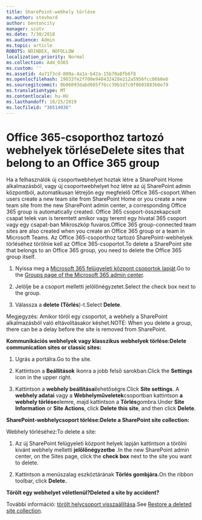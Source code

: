 ```yaml
---
title: SharePoint-webhely törlése
ms.author: stevhord
author: bentoncity
manager: scotv
ms.date: 7/30/2018
ms.audience: Admin
ms.topic: article
ROBOTS: NOINDEX, NOFOLLOW
localization_priority: Normal
ms.collection: Adm_O365
ms.custom: ''
ms.assetid: 4a71f3cd-000a-4a1a-b42a-15b70a8fb6f8
ms.openlocfilehash: 19033fe2f700e940432428e212a5956fcc06b0e6
ms.sourcegitcommit: 0b06093dabd685f76cc39b1d7c0f8b03883b6e79
ms.translationtype: MT
ms.contentlocale: hu-HU
ms.lasthandoff: 10/25/2019
ms.locfileid: "36514036"
---
```

# <a name="delete-sites-that-belong-to-an-office-365-group"></a><span data-ttu-id="aca35-102">Office 365-csoporthoz tartozó webhelyek törlése</span><span class="sxs-lookup"><span data-stu-id="aca35-102">Delete sites that belong to an Office 365 group</span></span>

<span data-ttu-id="aca35-103">Ha a felhasználók új csoportwebhelyet hoztak létre a SharePoint Home alkalmazásból, vagy új csoportwebhelyet hoz létre az új SharePoint admin központból, automatikusan létrejön egy megfelelő Office 365-csoport.</span><span class="sxs-lookup"><span data-stu-id="aca35-103">When users create a new team site from SharePoint Home or you create a new team site from the new SharePoint admin center, a corresponding Office 365 group is automatically created.</span></span> <span data-ttu-id="aca35-104">Office 365 csoport-összekapcsolt csapat telek van is teremtett amikor vagy teremt egy hivatal 365 csoport vagy egy csapat-ban Mikroszkóp fuvaros.</span><span class="sxs-lookup"><span data-stu-id="aca35-104">Office 365 group-connected team sites are also created when you create an Office 365 group or a team in Microsoft Teams.</span></span> <span data-ttu-id="aca35-105">Az Office 365-csoporthoz tartozó SharePoint-webhelyek törléséhez törölnie kell az Office 365-csoportot.</span><span class="sxs-lookup"><span data-stu-id="aca35-105">To delete a SharePoint site that belongs to an Office 365 group, you need to delete the Office 365 group itself.</span></span> 
  
1. <span data-ttu-id="aca35-106">Nyissa meg a [Microsoft 365 felügyeleti központ csoportok lapját](https://portal.office.com/adminportal/home#/groups).</span><span class="sxs-lookup"><span data-stu-id="aca35-106">Go to the [Groups page of the Microsoft 365 admin center](https://portal.office.com/adminportal/home#/groups).</span></span>
    
2. <span data-ttu-id="aca35-107">Jelölje be a csoport melletti jelölőnégyzetet.</span><span class="sxs-lookup"><span data-stu-id="aca35-107">Select the check box next to the group.</span></span>
    
3. <span data-ttu-id="aca35-108">Válassza a **delete (Törlés**)-t.</span><span class="sxs-lookup"><span data-stu-id="aca35-108">Select **Delete**.</span></span>
    
<span data-ttu-id="aca35-109">Megjegyzés: Amikor töröl egy csoportot, a webhely a SharePoint alkalmazásból való eltávolításakor késhet.</span><span class="sxs-lookup"><span data-stu-id="aca35-109">NOTE: When you delete a group, there can be a delay before the site is removed from SharePoint.</span></span>
  
<span data-ttu-id="aca35-110">**Kommunikációs webhelyek vagy klasszikus webhelyek törlése:**</span><span class="sxs-lookup"><span data-stu-id="aca35-110">**Delete communication sites or classic sites:**</span></span>

1. <span data-ttu-id="aca35-111">Ugrás a portálra.</span><span class="sxs-lookup"><span data-stu-id="aca35-111">Go to the site.</span></span>
  
2. <span data-ttu-id="aca35-112">Kattintson a **Beállítások** ikonra a jobb felső sarokban.</span><span class="sxs-lookup"><span data-stu-id="aca35-112">Click the **Settings** icon in the upper right.</span></span> 
  
3. <span data-ttu-id="aca35-113">Kattintson a **webhely beállításai**lehetőségre.</span><span class="sxs-lookup"><span data-stu-id="aca35-113">Click **Site settings**.</span></span> <span data-ttu-id="aca35-114">A **webhely adatai** vagy a **Webhelyműveletek**csoportban kattintson **a webhely törlése**elemre, majd kattintson a **Törlés**gombra.</span><span class="sxs-lookup"><span data-stu-id="aca35-114">Under **Site Information** or **Site Actions**, click **Delete this site**, and then click **Delete**.</span></span>
  
<span data-ttu-id="aca35-115">**SharePoint-webhelycsoport törlése:**</span><span class="sxs-lookup"><span data-stu-id="aca35-115">**Delete a SharePoint site collection:**</span></span>

<span data-ttu-id="aca35-116">Webhely törléséhez:</span><span class="sxs-lookup"><span data-stu-id="aca35-116">To delete a site:</span></span>
  
1. <span data-ttu-id="aca35-117">Az új SharePoint felügyeleti központ helyek lapján kattintson a törölni kívánt webhely melletti **jelölőnégyzetbe** .</span><span class="sxs-lookup"><span data-stu-id="aca35-117">In the new SharePoint admin center, on the Sites page, click the **check box** next to the site you want to delete.</span></span> 
    
2. <span data-ttu-id="aca35-118">Kattintson a menüszalag eszköztárának **Törlés gombjára.**</span><span class="sxs-lookup"><span data-stu-id="aca35-118">On the ribbon toolbar, click **Delete.**</span></span>
    
<span data-ttu-id="aca35-119">**Törölt egy webhelyet véletlenül?**</span><span class="sxs-lookup"><span data-stu-id="aca35-119">**Deleted a site by accident?**</span></span>

<span data-ttu-id="aca35-120">További információ: [törölt helycsoport visszaállítása](https://go.microsoft.com/fwlink/?linkid=867660).</span><span class="sxs-lookup"><span data-stu-id="aca35-120">See [Restore a deleted site collection](https://go.microsoft.com/fwlink/?linkid=867660).</span></span>
  

